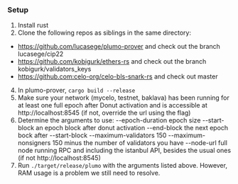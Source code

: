 ### Setup

1. Install rust
2. Clone the following repos as siblings in the same directory:
  - https://github.com/lucasege/plumo-prover and check out the branch lucasege/cip22
  - https://github.com/kobigurk/ethers-rs and check out the branch kobigurk/validators_keys
  - https://github.com:celo-org/celo-bls-snark-rs and check out master
4. In plumo-prover, `cargo build --release`
5. Make sure your network (mycelo, testnet, baklava) has been running for at least one full epoch after Donut activation and is accessible at http://localhost:8545 (if not, override the url using the flag)
6. Determine the arguments to use:
   --epoch-duration epoch size
   --start-block an epoch block after donut activation
   --end-block the next epoch bock after --start-block
   --maximum-validators 150
   --maximum-nonsigners 150 minus the number of validators you have
   --node-url full node running RPC and including the istanbul API, besides the usual ones (if not http://localhost:8545)
7. Run `./target/release/plumo` with the arguments listed above.  However, RAM usage is a problem we still need to resolve.